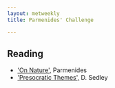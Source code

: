 ```yaml
---
layout: metweekly
title: Parmenides' Challenge

---
```


## Reading

+ ['On Nature',](text) Parmenides
+ ['Presocratic Themes',](Pres) D. Sedley 